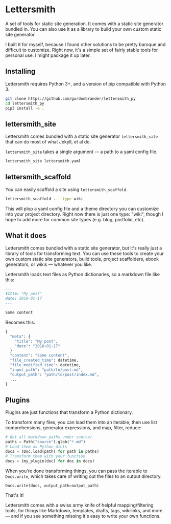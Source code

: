 # Lettersmith

A set of tools for static site generation. It comes with a static site generator bundled in. You can also use it as a library to build your own custom static site generator.

I built it for myself, because I found other solutions to be pretty baroque and difficult to customize. Right now, it's a simple set of fairly stable tools for personal use. I might package it up later.

## Installing

Lettersmith requires Python 3+, and a version of pip compatible with Python 3.

```bash
git clone https://github.com/gordonbrander/lettersmith_py
cd lettersmith_py
pip3 install -e .
```

## lettersmith_site

Lettersmith comes bundled with a static site generator `lettersmith_site` that can do most of what Jekyll, et al do.

`lettersmith_site` takes a single argument — a path to a yaml config file.

```bash
lettersmith_site lettersmith.yaml
```

## lettersmith_scaffold

You can easily scaffold a site using `lettersmith_scaffold`.

```bash
lettersmith_scaffold . --type wiki
```

This will plop a yaml config file and a theme directory you can customize into your project directory. Right now there is just one type: "wiki", though I hope to add more for common site types (e.g. blog, portfolio, etc).

## What it does

Lettersmith comes bundled with a static site generator, but it's really just a library of tools for transforming text. You can use these tools to create your own custom static site generators, build tools, project scaffolders, ebook generators, or wikis — whatever you like.

Lettersmith loads text files as Python dictionaries, so a markdown file like this:

```markdown
---
title: "My post"
date: 2018-01-17
---

Some content
```

Becomes this:

```python
{
  "meta": {
    "title": "My post",
    "date": "2018-01-17"
  }
  "content": "Some content",
  "file_created_time": datetime,
  "file_modified_time": datetime,
  "input_path": "path/to/post.md",
  "output_path": "path/to/post/index.md",
  ...
}
```

## Plugins

Plugins are just functions that transform a Python dictionary.

To transform many files, you can load them into an iterable, then use list comprehensions, generator expressions, and map, filter, reduce:

```python
# Get all markdown paths under source/
paths = Path("source").glob("*.md")
# Load them as Python dicts
docs = (Doc.load(path) for path in paths)
# Transform them with your function
docs = (my_plugin(doc) for doc in docs)
```

When you're done transforming things, you can pass the iterable to `Docs.write`, which takes care of writing out the files to an output directory.

```python
Docs.write(docs, output_path=output_path)
```

That's it!

Lettersmith comes with a swiss army knife of helpful mapping/filtering tools, for things like Markdown, templates, drafts, tags, wikilinks, and more — and if you see something missing it's easy to write your own functions.